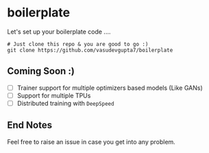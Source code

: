 # boilerplate

Let's set up your boilerplate code ....

```shell
# Just clone this repo & you are good to go :)
git clone https://github.com/vasudevgupta7/boilerplate
```

## Coming Soon :)

- [ ] Trainer support for multiple optimizers based models (Like GANs)
- [ ] Support for multiple TPUs
- [ ] Distributed training with `DeepSpeed`

## End Notes

Feel free to raise an issue in case you get into any problem.
